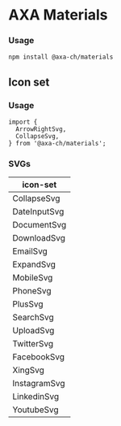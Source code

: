 # AXA Materials

### Usage

`npm install @axa-ch/materials`

## Icon set

### Usage

```
import {
  ArrowRightSvg,
  CollapseSvg,
} from '@axa-ch/materials';
```

### SVGs

| icon-set     |
| ------------ |
| CollapseSvg  |
| DateInputSvg |
| DocumentSvg  |
| DownloadSvg  |
| EmailSvg     |
| ExpandSvg    |
| MobileSvg    |
| PhoneSvg     |
| PlusSvg      |
| SearchSvg    |
| UploadSvg    |
| TwitterSvg   |
| FacebookSvg  |
| XingSvg      |
| InstagramSvg |
| LinkedinSvg  |
| YoutubeSvg   |
